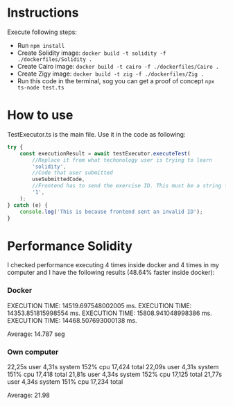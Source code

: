 # Instructions
Execute following steps:
- Run `npm install`
- Create Solidity image: `docker build -t solidity -f ./dockerfiles/Solidity .`
- Create Cairo image: `docker build -t cairo -f ./dockerfiles/Cairo .`
- Create Zigy image: `docker build -t zig -f ./dockerfiles/Zig .`
- Run this code in the terminal, sog you can get a proof of concept `npx ts-node test.ts`

# How to use
TestExecutor.ts is the main file. Use it in the code as following:
```typescript
try {
    const executionResult = await testExecutor.executeTest(
        //Replace it from what techonology user is trying to learn
        'solidity',
        //Code that user submitted
        useSubmittedCode,
        //Frontend has to send the exercise ID. This must be a string from '1' to the last exercise (For example, '13')
        '1',
    );
} catch (e) {
    console.log('This is because frontend sent an invalid ID');
}
```

# Performance Solidity
I checked performance executing 4 times inside docker and 4 times in my computer and I have the following results (48.64% faster inside docker):

### Docker
EXECUTION TIME: 14519.697548002005 ms.
EXECUTION TIME: 14353.851815998554 ms.
EXECUTION TIME: 15808.941048998386 ms.
EXECUTION TIME: 14468.507693000138 ms.

Average: 14.787 seg

### Own computer
22,25s user 4,31s system 152% cpu 17,424 total
22,09s user 4,31s system 151% cpu 17,418 total
21,81s user 4,34s system 152% cpu 17,125 total
21,77s user 4,34s system 151% cpu 17,234 total


Average: 21.98
